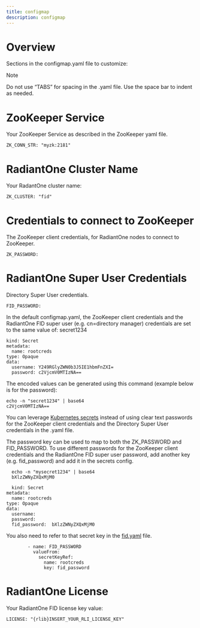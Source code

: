 ```yaml
---
title: configmap
description: configmap
---
```


# Overview
Sections in the configmap.yaml file to customize:

>[!note]
> Do not use “TABS” for spacing in the .yaml file.  Use the space bar to indent as needed.

# ZooKeeper Service
Your ZooKeeper Service as described in the ZooKeeper yaml file.
```
ZK_CONN_STR: "myzk:2181"   
```
# RadiantOne Cluster Name
Your RadantOne cluster name:
```
ZK_CLUSTER: "fid"
```
# Credentials to connect to ZooKeeper
The ZooKeeper client credentials, for RadiantOne nodes to connect to ZooKeeper.
```
ZK_PASSWORD:
```
# RadiantOne Super User Credentials
Directory Super User credentials.
```
FID_PASSWORD:
```

In the default configmap.yaml, the ZooKeeper client credentials and the RadiantOne FID super user (e.g. cn=directory manager) credentials are set to the same value of: secret1234
```
kind: Secret
metadata:
  name: rootcreds
type: Opaque
data:
  username: Y249RGlyZWN0b3J5IE1hbmFnZXI=
  password: c2VjcmV0MTIzNA==
```
The encoded values can be generated using this command (example below is for the password):
```
echo -n "secret1234" | base64
c2VjcmV0MTIzNA==
```
You can leverage [Kubernetes secrets](https://kubernetes.io/docs/concepts/configuration/secret/#creating-a-secret-manually) instead of using clear text passwords for the ZooKeeper client credentials and the Directory Super User credentials in the .yaml file. 

The password key can be used to map to both the ZK_PASSWORD and FID_PASSWORD. To use different passwords for the ZooKeeper client credentials and the RadiantOne FID super user password, add another key (e.g. fid_password) and add it in the secrets config. 
```
  echo -n "mysecret1234" | base64
  bXlzZWNyZXQxMjM0

  kind: Secret
metadata:
  name: rootcreds
type: Opaque
data:
  username:
  password: 
  fid_password:  bXlzZWNyZXQxMjM0
```
 
You also need to refer to that secret key in the [fid.yaml](fidyaml.md) file. 
``` 
        - name: FID_PASSWORD
          valueFrom:
            secretKeyRef:
              name: rootcreds
              key: fid_password
```

# RadiantOne License
Your RadiantOne FID license key value:
``` 	
LICENSE: "{rlib}INSERT_YOUR_RLI_LICENSE_KEY"
```
